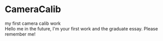 # CameraCalib
my first camera calib work  
Hello me in the future, I'm your first work and the graduate essay. Please remember me!
